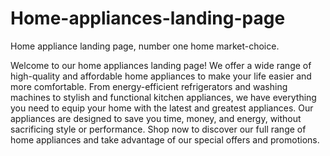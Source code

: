 # Home-appliances-landing-page
Home appliance landing page, number one home market-choice.

Welcome to our home appliances landing page! We offer a wide range of high-quality and affordable home appliances to make your life easier and more comfortable. From energy-efficient refrigerators and washing machines to stylish and functional kitchen appliances, we have everything you need to equip your home with the latest and greatest appliances. Our appliances are designed to save you time, money, and energy, without sacrificing style or performance. Shop now to discover our full range of home appliances and take advantage of our special offers and promotions.

